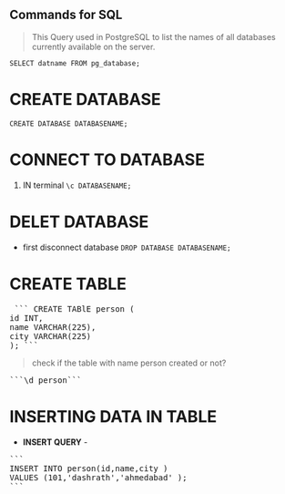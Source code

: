 ## Commands for SQL

>   This Query used in PostgreSQL to list the names of all databases currently available on the server.

``` SELECT datname FROM pg_database; ```

# CREATE DATABASE

``` CREATE DATABASE DATABASENAME; ```
# CONNECT TO DATABASE

1. IN terminal ``` \c DATABASENAME; ```

# DELET DATABASE 

* first disconnect database
``` DROP DATABASE DATABASENAME; ```

# CREATE TABLE

<pre> ``` CREATE TABlE person (
id INT,
name VARCHAR(225),
city VARCHAR(225)
); ``` </pre>

> check if the table with name <bold> person</bold> created or not?
<pre>```\d person``` </pre>

# INSERTING DATA IN TABLE 
- **INSERT QUERY** - 
<pre>``` 
INSERT INTO person(id,name,city )
VALUES (101,'dashrath','ahmedabad' );
```</pre>